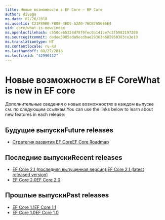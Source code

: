 ```yaml
---
title: Новые возможности в EF Core — EF Core
author: divega
ms.date: 02/20/2018
ms.assetid: C21F89EE-FB08-4ED9-A2A0-76CB7656E6E4
uid: core/what-is-new/index
ms.openlocfilehash: c550ce65324d78f9fec0a141ce7c3f5982197208
ms.sourcegitcommit: dadee5905ada9ecdbae28363a682950383ce3e10
ms.translationtype: HT
ms.contentlocale: ru-RU
ms.lasthandoff: 08/27/2018
ms.locfileid: "42996112"
---
```

# <a name="what-is-new-in-ef-core"></a><span data-ttu-id="9d64b-102">Новые возможности в EF Core</span><span class="sxs-lookup"><span data-stu-id="9d64b-102">What is new in EF core</span></span>

<span data-ttu-id="9d64b-103">Дополнительные сведения о новых возможностях в каждом выпуске см. по следующим ссылкам:</span><span class="sxs-lookup"><span data-stu-id="9d64b-103">You can use the links below to learn about new features in each release:</span></span>

## <a name="future-releases"></a><span data-ttu-id="9d64b-104">Будущие выпуски</span><span class="sxs-lookup"><span data-stu-id="9d64b-104">Future releases</span></span>

- [<span data-ttu-id="9d64b-105">Стратегия развития EF Core</span><span class="sxs-lookup"><span data-stu-id="9d64b-105">EF Core Roadmap</span></span>](xref:core/what-is-new/roadmap)

## <a name="recent-releases"></a><span data-ttu-id="9d64b-106">Последние выпуски</span><span class="sxs-lookup"><span data-stu-id="9d64b-106">Recent releases</span></span>

- <span data-ttu-id="9d64b-107">[EF Core 2.1 (последняя выпущенная версия)](xref:core/what-is-new/ef-core-2.1);</span><span class="sxs-lookup"><span data-stu-id="9d64b-107">[EF Core 2.1 (latest released version)](xref:core/what-is-new/ef-core-2.1)</span></span>
- [<span data-ttu-id="9d64b-108">EF Core 2.0</span><span class="sxs-lookup"><span data-stu-id="9d64b-108">EF Core 2.0</span></span>](xref:core/what-is-new/ef-core-2.0)

## <a name="past-releases"></a><span data-ttu-id="9d64b-109">Прошлые выпуски</span><span class="sxs-lookup"><span data-stu-id="9d64b-109">Past releases</span></span>

- [<span data-ttu-id="9d64b-110">EF Core 1.1</span><span class="sxs-lookup"><span data-stu-id="9d64b-110">EF Core 1.1</span></span>](xref:core/what-is-new/ef-core-1.1)
- [<span data-ttu-id="9d64b-111">EF Core 1.0</span><span class="sxs-lookup"><span data-stu-id="9d64b-111">EF Core 1.0</span></span>](xref:core/what-is-new/ef-core-1.0)
